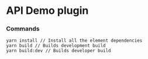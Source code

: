 # API Demo plugin


### Commands
```
yarn install // Install all the element dependencies
yarn build // Builds development build
yarn build:dev // Builds developer build

